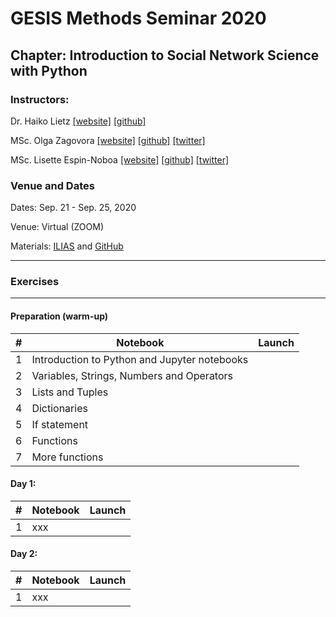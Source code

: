 # GESIS Methods Seminar 2020
## Chapter: Introduction to Social Network Science with Python

### Instructors:
Dr. Haiko Lietz [[website]](https://www.gesis.org/institut/mitarbeiterverzeichnis/person/haiko.lietz) [[github]](https://github.com/haikolietz)

MSc. Olga Zagovora [[website]](https://www.gesis.org/institut/mitarbeiterverzeichnis/person/Olga.Zagovora?no_cache=1) [[github]](https://github.com/zagovora) [[twitter]](https://twitter.com/alenyshkaxx)

MSc. Lisette Espin-Noboa [[website]](https://www.lisetteespin.info) [[github]](https://github.com/lisette-espin) [[twitter]](https://twitter.com/lespin)

### Venue and Dates
Dates: Sep. 21 - Sep. 25, 2020

Venue: Virtual (ZOOM)

Materials: [ILIAS](http://ilias.gesis.org/) and [GitHub](https://github.com/gesiscss/methods_seminar_2020_network_science)

---

### Exercises

---

#### Preparation (warm-up)

| # | Notebook                                     | Launch |
|---|----------------------------------------------|--------|
| 1 | Introduction to Python and Jupyter notebooks |        |
| 2 | Variables, Strings, Numbers and Operators    |        |
| 3 | Lists and Tuples                             |        |
| 4 | Dictionaries                                 |        |
| 5 | If statement                                 |        |
| 6 | Functions                                    |        |
| 7 | More functions                               |        |

####  Day 1:
| # | Notebook                                     | Launch |
|---|----------------------------------------------|--------|
| 1 | xxx |        |

####  Day 2:
| # | Notebook                                     | Launch |
|---|----------------------------------------------|--------|
| 1 | xxx |        |
